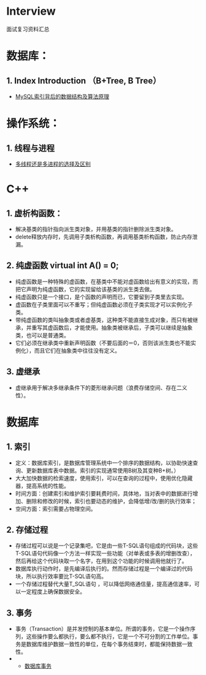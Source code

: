 # Interview
面试复习资料汇总


# 数据库：
## 1. Index Introduction （B+Tree, B Tree）

- [MySQL索引背后的数据结构及算法原理](http://blog.codinglabs.org/articles/theory-of-mysql-index.html)

# 操作系统：
## 1. 线程与进程

- [多线程还是多进程的选择及区别](https://blog.csdn.net/lishenglong666/article/details/8557215)

# C++
## 1. 虚析构函数：
- 解决基类的指针指向派生类对象，并用基类的指针删除派生类对象。 
- delete释放内存时，先调用子类析构函数，再调用基类析构函数，防止内存泄漏。

## 2. 纯虚函数 virtual int A() = 0;
- 纯虚函数是一种特殊的虚函数，在基类中不能对虚函数给出有意义的实现，而把它声明为纯虚函数，它的实现留给该基类的派生类去做。
- 纯虚函数只是一个接口，是个函数的声明而已，它要留到子类里去实现。
- 虚函数在子类里面可以不重写；但纯虚函数必须在子类实现才可以实例化子类。
- 带纯虚函数的类叫抽象类或者虚基类，这种类不能直接生成对象，而只有被继承，并重写其虚函数后，才能使用。抽象类被继承后，子类可以继续是抽象类，也可以是普通类。
- 它们必须在继承类中重新声明函数（不要后面的＝0，否则该派生类也不能实例化），而且它们在抽象类中往往没有定义。

## 3. 虚继承 
- 虚继承用于解决多继承条件下的菱形继承问题（浪费存储空间、存在二义性）。

# 数据库
## 1. 索引
- 定义：数据库索引，是数据库管理系统中一个排序的数据结构，以协助快速查询、更新数据库表中数据。索引的实现通常使用B树及其变种B+树。）
- 大大加快数据的检索速度，使用索引，可以在查询的过程中，使用优化隐藏器，提高系统的性能。
- 时间方面：创建索引和维护索引要耗费时间，具体地，当对表中的数据进行增加、删除和修改的时候，索引也要动态的维护，会降低增/改/删的执行效率；
- 空间方面：索引需要占物理空间。

## 2. 存储过程
- 存储过程可以说是一个记录集吧，它是由一些T-SQL语句组成的代码块，这些T-SQL语句代码像一个方法一样实现一些功能（对单表或多表的增删改查），然后再给这个代码块取一个名字，在用到这个功能的时候调用他就行了。
- 数据库执行动作时，是先编译后执行的。然而存储过程是一个编译过的代码块，所以执行效率要比T-SQL语句高。
- 一个存储过程替代大量T_SQL语句 ，可以降低网络通信量，提高通信速率，可以一定程度上确保数据安全。

## 3. 事务
- 事务（Transaction）是并发控制的基本单位。所谓的事务，它是一个操作序列，这些操作要么都执行，要么都不执行，它是一个不可分割的工作单位。事务是数据库维护数据一致性的单位，在每个事务结束时，都能保持数据一致性。
- - [数据库事务](https://blog.csdn.net/zdwzzu2006/article/details/5947062)


